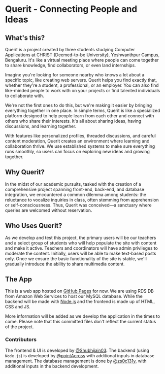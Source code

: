 # Querit - Connecting People and Ideas
## What's this?
Querit is a project created by three students studying Computer Applications at CHRIST (Deemed-to-be University), Yeshwanthpur Campus, Bengaluru. It's like a virtual meeting place where people can come together to share knowledge, find collaborators, or even land internships.

Imagine you're looking for someone nearby who knows a lot about a specific topic, like creating web servers. Querit helps you find exactly that, whether they're a student, a professional, or an employer. You can also find like-minded people to work with on your projects or find talented individuals to collaborate with.

We're not the first ones to do this, but we're making it easier by bringing everything together in one place. In simple terms, Querit is like a specialized platform designed to help people learn from each other and connect with others who share their interests. It's all about sharing ideas, having discussions, and learning together.

With features like personalized profiles, threaded discussions, and careful content moderation, Querit creates an environment where learning and collaboration thrive. We use established systems to make sure everything runs smoothly, so users can focus on exploring new ideas and growing together.

## Why Querit?
In the midst of our academic pursuits, tasked with the creation of a comprehensive project spanning front-end, back-end, and database integration, we encountered a common dilemma among students: the reluctance to vocalize inquiries in class, often stemming from apprehension or self-consciousness. Thus, Querit was conceived—a sanctuary where queries are welcomed without reservation.

## Who Uses Querit?
As we develop and test this project, the primary users will be our teachers and a select group of students who will help populate the site with content and make it active. Teachers and coordinators will have admin privileges to moderate the content. Initially, users will be able to make text-based posts only. Once we ensure the basic functionality of the site is stable, we'll gradually introduce the ability to share multimedia content.

## The App
This is a web app hosted on [GitHub Pages](https://docs.github.com/en/pages/getting-started-with-github-pages/about-github-pages) for now. We are using RDS DB from Amazon Web Services to host our MySQL database. While the backend will be made with [Node.js](https://nodejs.org) and the frontend is made up of HTML, CSS and JS. 

More information will be added as we develop the application in the times to come. Please note that this committed files don't reflect the current status of the project. 

### Contributors
The frontend & UI is developed by [@Shubhijain03](https://github.com/Shubhijain03/).
The backend (using `Node.js`) is developed by [@pointAcross](https://github.com/pointAcross/) with additional inputs in database management.
The database management is done by [@zs0c131y](https://github.com/zs0c131y/), with additional inputs in the backend development. 

